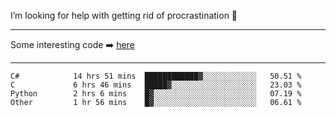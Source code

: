I’m looking for help with getting rid of procrastination 🤔

-----

Some interesting code :arrow_right: [here](https://github.com/zhen8838/playground)

-----

<!--START_SECTION:waka-->

```text
C#            14 hrs 51 mins  ████████████▓░░░░░░░░░░░░   50.51 %
C             6 hrs 46 mins   █████▓░░░░░░░░░░░░░░░░░░░   23.03 %
Python        2 hrs 6 mins    █▓░░░░░░░░░░░░░░░░░░░░░░░   07.19 %
Other         1 hr 56 mins    █▓░░░░░░░░░░░░░░░░░░░░░░░   06.61 %
```

<!--END_SECTION:waka-->

<!--
**zhen8838/zhen8838** is a ✨ _special_ ✨ repository because its `README.md` (this file) appears on your GitHub profile.

Here are some ideas to get you started:

- 🔭 I’m currently working on ...
- 🌱 I’m currently learning ...
- 👯 I’m looking to collaborate on ...
 ...
- 💬 Ask me about ...
- 📫 How to reach me: ...
- 😄 Pronouns: ...
- ⚡ Fun fact: ...
-->
